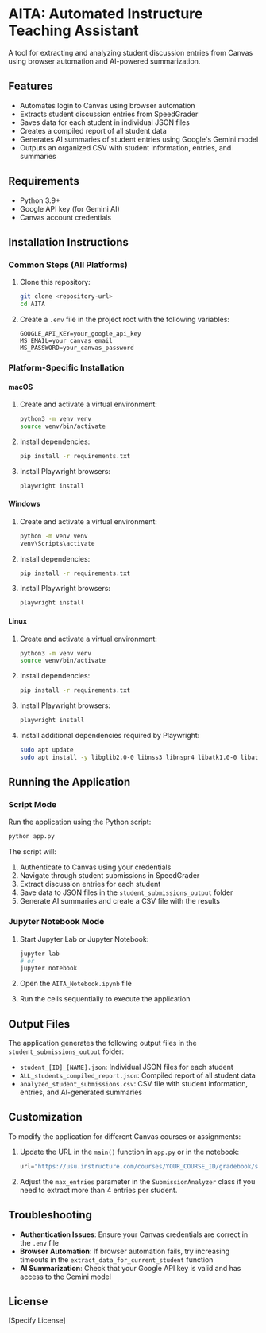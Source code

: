 # AITA: Automated Instructure Teaching Assistant

A tool for extracting and analyzing student discussion entries from Canvas using browser automation and AI-powered summarization.

## Features

- Automates login to Canvas using browser automation
- Extracts student discussion entries from SpeedGrader
- Saves data for each student in individual JSON files
- Creates a compiled report of all student data
- Generates AI summaries of student entries using Google's Gemini model
- Outputs an organized CSV with student information, entries, and summaries

## Requirements

- Python 3.9+
- Google API key (for Gemini AI)
- Canvas account credentials

## Installation Instructions

### Common Steps (All Platforms)

1. Clone this repository:
   ```bash
   git clone <repository-url>
   cd AITA
   ```

2. Create a `.env` file in the project root with the following variables:
   ```
   GOOGLE_API_KEY=your_google_api_key
   MS_EMAIL=your_canvas_email
   MS_PASSWORD=your_canvas_password
   ```

### Platform-Specific Installation

#### macOS

1. Create and activate a virtual environment:
   ```bash
   python3 -m venv venv
   source venv/bin/activate
   ```

2. Install dependencies:
   ```bash
   pip install -r requirements.txt
   ```

3. Install Playwright browsers:
   ```bash
   playwright install
   ```

#### Windows

1. Create and activate a virtual environment:
   ```cmd
   python -m venv venv
   venv\Scripts\activate
   ```

2. Install dependencies:
   ```cmd
   pip install -r requirements.txt
   ```

3. Install Playwright browsers:
   ```cmd
   playwright install
   ```

#### Linux

1. Create and activate a virtual environment:
   ```bash
   python3 -m venv venv
   source venv/bin/activate
   ```

2. Install dependencies:
   ```bash
   pip install -r requirements.txt
   ```

3. Install Playwright browsers:
   ```bash
   playwright install
   ```

4. Install additional dependencies required by Playwright:
   ```bash
   sudo apt update
   sudo apt install -y libglib2.0-0 libnss3 libnspr4 libatk1.0-0 libatk-bridge2.0-0 libcups2 libdrm2 libdbus-1-3 libxcb1 libxkbcommon0 libatspi2.0-0 libx11-6 libxcomposite1 libxdamage1 libxext6 libxfixes3 libxrandr2 libgbm1 libpango-1.0-0 libcairo2 libasound2
   ```

## Running the Application

### Script Mode

Run the application using the Python script:

```bash
python app.py
```

The script will:
1. Authenticate to Canvas using your credentials
2. Navigate through student submissions in SpeedGrader
3. Extract discussion entries for each student
4. Save data to JSON files in the `student_submissions_output` folder
5. Generate AI summaries and create a CSV file with the results

### Jupyter Notebook Mode

1. Start Jupyter Lab or Jupyter Notebook:
   ```bash
   jupyter lab
   # or
   jupyter notebook
   ```

2. Open the `AITA_Notebook.ipynb` file

3. Run the cells sequentially to execute the application

## Output Files

The application generates the following output files in the `student_submissions_output` folder:

- `student_[ID]_[NAME].json`: Individual JSON files for each student
- `ALL_students_compiled_report.json`: Compiled report of all student data
- `analyzed_student_submissions.csv`: CSV file with student information, entries, and AI-generated summaries

## Customization

To modify the application for different Canvas courses or assignments:

1. Update the URL in the `main()` function in `app.py` or in the notebook:
   ```python
   url="https://usu.instructure.com/courses/YOUR_COURSE_ID/gradebook/speed_grader?assignment_id=YOUR_ASSIGNMENT_ID&student_id=STARTING_STUDENT_ID"
   ```

2. Adjust the `max_entries` parameter in the `SubmissionAnalyzer` class if you need to extract more than 4 entries per student.

## Troubleshooting

- **Authentication Issues**: Ensure your Canvas credentials are correct in the `.env` file
- **Browser Automation**: If browser automation fails, try increasing timeouts in the `extract_data_for_current_student` function
- **AI Summarization**: Check that your Google API key is valid and has access to the Gemini model

## License

[Specify License]